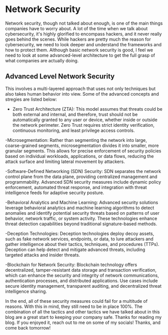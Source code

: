# Network Security

Network security, though not talked about enough, is one of the main things companies have to worry about. A lot of the 
time when we talk about cybersecurity, it's highly glorified to encompass hackers, and it never really goes behind the scenes.
While hackers are pretty much the reason for cybersecurity, we need to look deeper and understand the frameworks and how to 
protect them. Although basic network security is good, I feel we need to look at some advanced-level architecture to get the 
full grasp of what companies are actually doing.

## Advanced Level Network Security
This involves a multi-layered approach that uses not only techniques but also takes human behavior into view. Some of the advanced 
concepts and stregies are listed below:
- Zero Trust Architecture (ZTA): 
This model assumes that threats could be both external and internal, and therefore, trust should 
not be automatically granted to any user or device, whether inside or outside the network perimeter. Zero Trust requires strict 
identity verification, continuous monitoring, and least privilege access controls.

-Microsegmentation: 
Rather than segmenting the network into large, coarse-grained segments, microsegmentation divides it into 
smaller, more granular segments. This allows for precise enforcement of security policies based on individual workloads, 
applications, or data flows, reducing the attack surface and limiting lateral movement by attackers.

-Software-Defined Networking (SDN) Security: 
SDN separates the network control plane from the data plane, providing centralized
management and programmability. Advanced SDN security measures include dynamic policy enforcement, automated threat response,
and integration with threat intelligence feeds for adaptive security posture.

-Behavioral Analytics and Machine Learning: 
Advanced security solutions leverage behavioral analytics and machine learning algorithms
to detect anomalies and identify potential security threats based on patterns of user behavior, network traffic, or system activity.
These technologies enhance threat detection capabilities beyond traditional signature-based methods.

-Deception Technologies: 
Deception technologies deploy decoy assets, such as fake network services, endpoints, or data, to lure 
attackers and gather intelligence about their tactics, techniques, and procedures (TTPs). Deception can help detect and mitigate 
advanced threats, including targeted attacks and insider threats.

-Blockchain for Network Security:
Blockchain technology offers decentralized, tamper-resistant data storage and transaction 
verification, which can enhance the security and integrity of network communications, authentication processes, and distributed 
applications. Use cases include secure identity management, transparent auditing, and decentralized threat intelligence sharing.




In the end, all of these security measures could fail for a multitude of reasons. With this in mind, they still need to be 
in place 100%. The combination of all the tactics and other tactics we have talked about in this blog are a great start to
keeping your company safe. Thanks for reading my blog. If you enjoyed it, reach out to me on some of my socials! Thanks, and
come back tomorrow!

